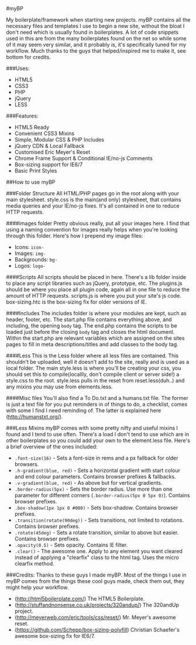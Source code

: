 #myBP

My boilerplate/framework when starting new projects. myBP contains all the necessary files and templates I use to begin a new site, without the bloat I don't need which is usually found in boilerplates. A lot of code snippets used in this are from the many boilerplates found on the net so while some of it may seem very similar, and it probably is, it's specifically tuned for my workflow. Much thanks to the guys that helped/inspired me to make it, see bottom for credits.

###Uses:
* HTML5
* CSS3
* PHP
* jQuery
* LESS

###Features:
* HTML5 Ready
* Convenient CSS3 Mixins
* Simple, Modular CSS & PHP Includes
* jQuery CDN & Local Fallback
* Customised Eric Meyer's Reset
* Chrome Frame Support  & Conditional IE/no-js Comments
* Box-sizing support for IE6/7
* Basic Print Styles

##How to use myBP

###Folder Structure
All HTML/PHP pages go in the root along with your main stylesheet. style.css is the main(and only) stylesheet, that contains media queries and your IE/no-js fixes. It's all contained in one to reduce HTTP requests.

####images folder
Pretty obvious really, put all your images here. I find that using a naming convention for images really helps when you're looking through this folder. Here's how I prepend my image files:
* Icons: `icon-`
* Images: `img-`
* Backgrounds: `bg-`
* Logos: `logo-`

####Scripts
All scripts should be placed in here. There's a lib folder inside to place any script libraries such as jQuery, prototype, etc. The plugins.js should be where you place all plugin code, again all in one file to reduce the amount of HTTP requests. scripts.js is where you put your site's js code. box-sizing.htc is the box-sizing fix for older versions of IE.

####Includes
The includes folder is where your modules are kept, such as header, footer, etc. The start.php file contains everything above, and including, the opening `body` tag. The end.php contains the scripts to be loaded just before the closing `body` tag and closes the html document. Within the start.php are relevant variables which are assigned on the sites pages to fill in meta descriptions/titles and add classes to the body tag.

####Less
This is the Less folder where all less files are contained. This shouldn't be uploaded, well it doesn't add to the site, really and is used as a local folder. The main style.less is where you'll be creating your css, you should set this to compile(locallly, don't compile client or server side!) a style.css to the root. style.less pulls in the reset from reset.less(duh..) and any mixins you may use from elements.less.

####Misc files
You'll also find a To Do.txt and a humans.txt file. The former is just a text file for you put reminders in of things to do, a checklist, comes with some I find I need reminding of. The latter is explained here (http://humanstxt.org/).

###Less Mixins
myBP comes with some pretty nifty and useful mixins I found and I tend to use often. There's a load I don't tend to use which are in other boilerplates so you could add your own to the element.less file. Here's a brief overview of the ones included:
* `.font-size(16)` - Sets a font-size in rems and a px fallback for older browsers. 
* `.h-gradient(blue, red)` - Sets a horizontal gradient with start colour and end colour parameters. Contains browser prefixes & fallbacks.
* `.v-gradient(blue, red)` - As above but for vertical gradients.
* `.border-radius(5px)` - Sets the border radius. Use more than one parameter for different corners (`.border-radius(5px 0 5px 0)`). Contains browser prefixes.
* `.box-shadow(1px 1px 0 #000)` - Sets box-shadow. Contains browser prefixes.
* `.transition(rotate(90deg))` - Sets transitions, not limited to rotations. Contains browser prefixes.
* `.rotate(45deg)` - Sets a rotate transition, similar to above but easier. Contains browser prefixes.
* `.opacity(0.5)` - Sets opacity. Contains IE filter.
* `.clear()` - The awesome one. Apply to any element you want cleared instead of applying a "clearfix" class to the html tag. Uses the micro clearfix method.

###Credits:
Thanks to these guys I made myBP. Most of the things I use in myBP comes from the things these cool guys made, check them out, they might help your workflow.

* (http://html5boilerplate.com/) The HTML5 Boilerplate.
* (http://stuffandnonsense.co.uk/projects/320andup/) The 320andUp project.
* (http://meyerweb.com/eric/tools/css/reset/) Mr. Meyer's awesome reset.
* (https://github.com/Schepp/box-sizing-polyfill) Christian Schaefer's awesome box-sizing fix for IE6/7.